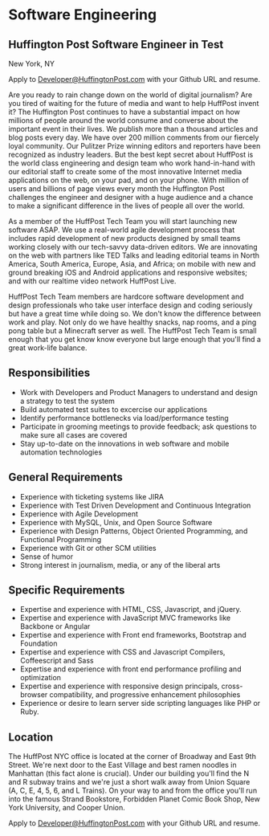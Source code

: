 Software Engineering
====================
Huffington Post Software Engineer in Test
----------------------------------
New York, NY

Apply to Developer@HuffingtonPost.com with your Github URL and resume.

Are you ready to rain change down on the world of digital journalism? Are you tired of waiting 
for the future of media and want to help HuffPost invent it? The Huffington Post continues to have 
a substantial impact on how millions of people around the world consume and converse about the important
event in their lives. We publish more than a thousand articles and blog posts every day. We have over 
200 million comments from our fiercely loyal community. Our Pulitzer Prize winning editors and reporters 
have been recognized as industry leaders. But the best kept secret about HuffPost is the world class engineering
and design team who work hand-in-hand with our editorial staff to create some of the most innovative Internet media
applications on the web, on your pad, and on your phone. With million of users and billions of page views every
month the Huffington Post challenges the engineer and designer with a huge audience and a chance to make a significant
difference in the lives of people all over the world.

As a member of the HuffPost Tech Team you will start launching new software ASAP. We use a real-world agile development
process that includes rapid development of new products designed by small teams working closely with our tech-savvy
data-driven editors. We are innovating on the web with partners like TED Talks and leading editorial teams in
North America, South America, Europe, Asia, and Africa; on mobile with new and ground breaking iOS and Android
applications and responsive websites; and with our realtime video network HuffPost Live.

HuffPost Tech Team members are hardcore software development and design professionals who take user interface
design and coding seriously but have a great time while doing so. We don't know the difference between work and play. 
Not only do we have healthy snacks, nap rooms, and a ping pong table but a Minecraft server as well. The HuffPost 
Tech Team is small enough that you get know know everyone but large enough that you'll find a great work-life balance.

Responsibilities
----------------
* Work with Developers and Product Managers to understand and design a strategy to test the system
* Build automated test suites to excercise our applications
* Identify performance bottlenecks via load/performance testing
* Participate in grooming meetings to provide feedback; ask questions to make sure all cases are covered
* Stay up-to-date on the innovations in web software and mobile automation technologies

General Requirements
--------------------
* Experience with ticketing systems like JIRA
* Experience with Test Driven Development and Continuous Integration
* Experience with Agile Development
* Experience with MySQL, Unix, and Open Source Software
* Experience with Design Patterns, Object Oriented Programming, and Functional Programming
* Experience with Git or other SCM utilities 
* Sense of humor
* Strong interest in journalism, media, or any of the liberal arts

Specific Requirements
---------------------
* Expertise and experience with HTML, CSS, Javascript, and jQuery.
* Expertise and experience with JavaScript MVC frameworks like Backbone or Angular
* Expertise and experience with Front end frameworks, Bootstrap and Foundation
* Expertise and experience with CSS and Javascript Compilers, Coffeescript and Sass
* Expertise and experience with front end performance profiling and optimization
* Expertise and experience with responsive design principals, cross-browser compatibility, and progressive enhancement philosophies  
* Experience or desire to learn server side scripting languages like PHP or Ruby. 

Location
--------
The HuffPost NYC office is located at the corner of Broadway and East 9th Street. We're next door to the East Village and best ramen noodles in Manhattan (this fact alone is crucial). Under our building you'll find the N and R subway trains and we're just a short walk away from Union Square (A, C, E, 4, 5, 6, and L Trains). On your way to and from the office you'll run into the famous Strand Bookstore, Forbidden Planet Comic Book Shop, New York University, and Cooper Union.

Apply to Developer@HuffingtonPost.com with your Github URL and resume.
